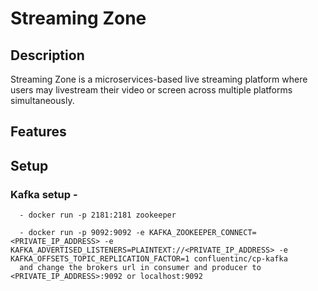 # Streaming Zone

## Description
  Streaming Zone is  a microservices-based live streaming platform where users may livestream their video or screen across multiple platforms simultaneously.

## Features


## Setup
### Kafka setup - 
```
  - docker run -p 2181:2181 zookeeper
```
```
  - docker run -p 9092:9092 -e KAFKA_ZOOKEEPER_CONNECT=<PRIVATE_IP_ADDRESS> -e KAFKA_ADVERTISED_LISTENERS=PLAINTEXT://<PRIVATE_IP_ADDRESS> -e KAFKA_OFFSETS_TOPIC_REPLICATION_FACTOR=1 confluentinc/cp-kafka
  and change the brokers url in consumer and producer to <PRIVATE_IP_ADDRESS>:9092 or localhost:9092
```
